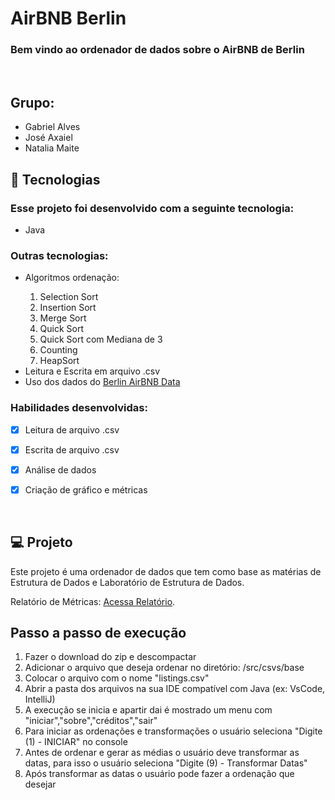 # AirBNB Berlin

### <b>Bem vindo</b> ao ordenador de dados sobre o AirBNB de Berlin

<br>

<h2>  Grupo:</h2>
<ul>
  <li> Gabriel Alves</li>
  <li> José Axaiel</li>
  <li> Natalia Maite</li>
</ul>

## 🚀 Tecnologias

### Esse projeto foi desenvolvido com a seguinte tecnologia:

<ul>
  <li>Java</li>
</ul>

### Outras tecnologias:

<ul>
  <li>Algoritmos ordenação:</li>
    <ol>
        <li>Selection Sort</li>
        <li>Insertion Sort</li>
        <li>Merge Sort</li>
        <li>Quick Sort</li>
        <li>Quick Sort com Mediana de 3</li>
        <li>Counting</li>
        <li>HeapSort</li>
    </ol>
  <li>Leitura e Escrita em arquivo .csv</li>
  <li>Uso dos dados do <a href="https://www.kaggle.com/brittabettendorf/berlin-airbnb-data?select=listings.csv">Berlin AirBNB Data</a></li>
</ul>

### Habilidades desenvolvidas:
- [X] Leitura de arquivo .csv
- [X] Escrita de arquivo .csv
- [X] Análise de dados
- [X] Criação de gráfico e métricas


<br>

## 💻 Projeto

Este projeto é uma ordenador de dados que tem como base as matérias de Estrutura de Dados e Laboratório de Estrutura de Dados.

Relatório de Métricas: <a href="link">Acessa Relatório</a>.

## Passo a passo de execução

<ol>
  <li>Fazer o download do zip e descompactar</li>
  <li>Adicionar o arquivo que deseja ordenar no diretório: /src/csvs/base</li>
  <li>Colocar o arquivo com o nome "listings.csv"</li>
  <li>Abrir a pasta dos arquivos na sua IDE compatível com Java (ex: VsCode, IntelliJ)</li>
  <li>A execução se inicia e apartir dai é mostrado um menu com "iniciar","sobre","créditos","sair"</li>
  <li>Para iniciar as ordenações e transformações o usuário seleciona "Digite (1) - INICIAR" no console</li>
  <li>Antes de ordenar e gerar as médias o usuário deve transformar as datas, para isso o usuário seleciona "Digite (9) - Transformar Datas" </li>
  <li>Após transformar as datas o usuário pode fazer a ordenação que desejar</li>
</ol>
